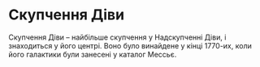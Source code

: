 # Скупчення Діви

Скупчення Діви – найбільше скупчення у Надскупченні Діви, і знаходиться у його
центрі. Воно було винайдене у кінці 1770-их, коли його галактики були занесені у
каталог Мессьє.
